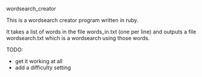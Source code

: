 wordsearch_creator

This is a wordsearch creator program written in ruby.

It takes a list of words in the file words_in.txt (one per line) and outputs a file wordsearch.txt
which is a wordsearch using those words.

TODO: 
- get it working at all
- add a difficulty setting

